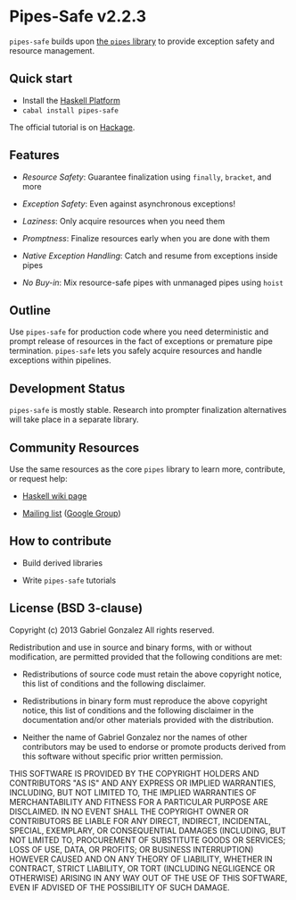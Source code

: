# Pipes-Safe v2.2.3

`pipes-safe` builds upon
[the `pipes` library](https://github.com/Gabriel439/Haskell-Pipes-Library) to
provide exception safety and resource management.

## Quick start

* Install the [Haskell Platform](http://www.haskell.org/platform/)
* `cabal install pipes-safe`

The official tutorial is on
[Hackage](http://hackage.haskell.org/package/pipes-safe).

## Features

* *Resource Safety*: Guarantee finalization using `finally`, `bracket`, and more

* *Exception Safety*: Even against asynchronous exceptions!

* *Laziness*: Only acquire resources when you need them

* *Promptness*: Finalize resources early when you are done with them

* *Native Exception Handling*: Catch and resume from exceptions inside pipes

* *No Buy-in*: Mix resource-safe pipes with unmanaged pipes using `hoist`

## Outline

Use `pipes-safe` for production code where you need deterministic and prompt
release of resources in the fact of exceptions or premature pipe termination.
`pipes-safe` lets you safely acquire resources and handle exceptions within
pipelines.

## Development Status

`pipes-safe` is mostly stable.  Research into prompter finalization alternatives
will take place in a separate library.

## Community Resources

Use the same resources as the core `pipes` library to learn more, contribute, or
request help:

* [Haskell wiki page](http://www.haskell.org/haskellwiki/Pipes)

* [Mailing list](mailto:haskell-pipes@googlegroups.com) ([Google Group](https://groups.google.com/forum/?fromgroups#!forum/haskell-pipes))

## How to contribute

* Build derived libraries

* Write `pipes-safe` tutorials

## License (BSD 3-clause)

Copyright (c) 2013 Gabriel Gonzalez
All rights reserved.

Redistribution and use in source and binary forms, with or without modification,
are permitted provided that the following conditions are met:

* Redistributions of source code must retain the above copyright notice, this
  list of conditions and the following disclaimer.

* Redistributions in binary form must reproduce the above copyright notice, this
  list of conditions and the following disclaimer in the documentation and/or
  other materials provided with the distribution.

* Neither the name of Gabriel Gonzalez nor the names of other contributors may
  be used to endorse or promote products derived from this software without
  specific prior written permission.

THIS SOFTWARE IS PROVIDED BY THE COPYRIGHT HOLDERS AND CONTRIBUTORS "AS IS" AND
ANY EXPRESS OR IMPLIED WARRANTIES, INCLUDING, BUT NOT LIMITED TO, THE IMPLIED
WARRANTIES OF MERCHANTABILITY AND FITNESS FOR A PARTICULAR PURPOSE ARE
DISCLAIMED. IN NO EVENT SHALL THE COPYRIGHT OWNER OR CONTRIBUTORS BE LIABLE FOR
ANY DIRECT, INDIRECT, INCIDENTAL, SPECIAL, EXEMPLARY, OR CONSEQUENTIAL DAMAGES
(INCLUDING, BUT NOT LIMITED TO, PROCUREMENT OF SUBSTITUTE GOODS OR SERVICES;
LOSS OF USE, DATA, OR PROFITS; OR BUSINESS INTERRUPTION) HOWEVER CAUSED AND ON
ANY THEORY OF LIABILITY, WHETHER IN CONTRACT, STRICT LIABILITY, OR TORT
(INCLUDING NEGLIGENCE OR OTHERWISE) ARISING IN ANY WAY OUT OF THE USE OF THIS
SOFTWARE, EVEN IF ADVISED OF THE POSSIBILITY OF SUCH DAMAGE.
